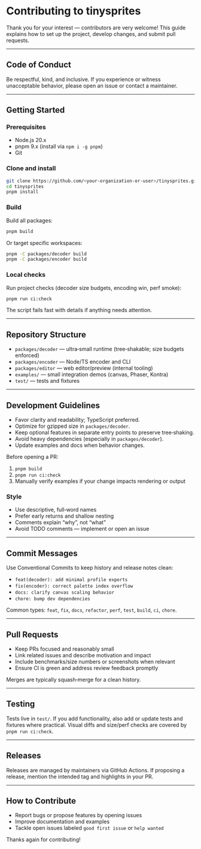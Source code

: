 # Contributing to tinysprites

Thank you for your interest — contributors are very welcome! This guide explains how to set up the project, develop changes, and submit pull requests.

---

## Code of Conduct

Be respectful, kind, and inclusive. If you experience or witness unacceptable behavior, please open an issue or contact a maintainer.

---

## Getting Started

### Prerequisites

- Node.js 20.x
- pnpm 9.x (install via `npm i -g pnpm`)
- Git

### Clone and install

```bash
git clone https://github.com/<your-organization-or-user>/tinysprites.git
cd tinysprites
pnpm install
```

### Build

Build all packages:

```bash
pnpm build
```

Or target specific workspaces:

```bash
pnpm -C packages/decoder build
pnpm -C packages/encoder build
```

### Local checks

Run project checks (decoder size budgets, encoding win, perf smoke):

```bash
pnpm run ci:check
```

The script fails fast with details if anything needs attention.

---

## Repository Structure

- `packages/decoder` — ultra‑small runtime (tree‑shakable; size budgets enforced)
- `packages/encoder` — Node/TS encoder and CLI
- `packages/editor` — web editor/preview (internal tooling)
- `examples/` — small integration demos (canvas, Phaser, Kontra)
- `test/` — tests and fixtures

---

## Development Guidelines

- Favor clarity and readability; TypeScript preferred.
- Optimize for gzipped size in `packages/decoder`.
- Keep optional features in separate entry points to preserve tree‑shaking.
- Avoid heavy dependencies (especially in `packages/decoder`).
- Update examples and docs when behavior changes.

Before opening a PR:

1. `pnpm build`
2. `pnpm run ci:check`
3. Manually verify examples if your change impacts rendering or output

### Style

- Use descriptive, full‑word names
- Prefer early returns and shallow nesting
- Comments explain “why”, not “what”
- Avoid TODO comments — implement or open an issue

---

## Commit Messages

Use Conventional Commits to keep history and release notes clean:

- `feat(decoder): add minimal profile exports`
- `fix(encoder): correct palette index overflow`
- `docs: clarify canvas scaling behavior`
- `chore: bump dev dependencies`

Common types: `feat`, `fix`, `docs`, `refactor`, `perf`, `test`, `build`, `ci`, `chore`.

---

## Pull Requests

- Keep PRs focused and reasonably small
- Link related issues and describe motivation and impact
- Include benchmarks/size numbers or screenshots when relevant
- Ensure CI is green and address review feedback promptly

Merges are typically squash‑merge for a clean history.

---

## Testing

Tests live in `test/`. If you add functionality, also add or update tests and fixtures where practical. Visual diffs and size/perf checks are covered by `pnpm run ci:check`.

---

## Releases

Releases are managed by maintainers via GitHub Actions. If proposing a release, mention the intended tag and highlights in your PR.

---

## How to Contribute

- Report bugs or propose features by opening issues
- Improve documentation and examples
- Tackle open issues labeled `good first issue` or `help wanted`

Thanks again for contributing!
